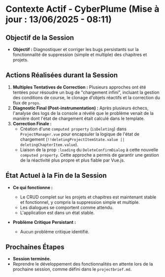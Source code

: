 # Contexte Actif - CyberPlume (Mise à jour : 13/06/2025 - 08:11)

## Objectif de la Session

*   **Objectif :** Diagnostiquer et corriger les bugs persistants sur la fonctionnalité de suppression (simple et multiple) des chapitres et projets.

## Actions Réalisées durant la Session

1.  **Multiples Tentatives de Correction :** Plusieurs approches ont été tentées pour résoudre un bug de "chargement infini", incluant la gestion des conditions de course, le clonage d'objets réactifs et la correction du flux de `props`.
2.  **Diagnostic Final (Post-instrumentation) :** Après plusieurs échecs, l'analyse des logs de la console a révélé que le problème venait de la manière dont l'état de chargement était calculé dans le template.
3.  **Correction Finale :**
    *   Création d'une `computed property` (`isDeleting`) dans `ProjectManager.vue` pour encapsuler la logique de l'état de chargement (`!!deletingProjectItemState.value || deletingChapterItem.value`).
    *   Liaison de la prop `:loading` du `DeleteConfirmDialog` à cette nouvelle `computed property`. Cette approche a permis de garantir une gestion de la réactivité plus propre et plus fiable par Vue.js.

## État Actuel à la Fin de la Session

*   **Ce qui fonctionne :**
    *   Le CRUD complet sur les projets et chapitres est maintenant stable et fonctionnel, y compris la suppression simple et multiple.
    *   Les dialogues se comportent comme attendu.
    *   L'application est dans un état stable.

*   **Problème Critique Persistant :**
    *   Aucun problème critique identifié.

## Prochaines Étapes

*   **Session terminée.**
*   Reprendre le développement des fonctionnalités en attente lors de la prochaine session, comme défini dans le `projectbrief.md`.
